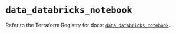 # `data_databricks_notebook`

Refer to the Terraform Registry for docs: [`data_databricks_notebook`](https://registry.terraform.io/providers/databricks/databricks/1.52.0/docs/data-sources/notebook).
